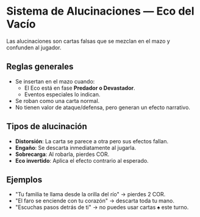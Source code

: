 # Sistema de Alucinaciones — Eco del Vacío

Las alucinaciones son cartas falsas que se mezclan en el mazo y confunden al jugador.

## Reglas generales
- Se insertan en el mazo cuando:
  - El Eco está en fase **Predador o Devastador**.
  - Eventos especiales lo indican.
- Se roban como una carta normal.
- No tienen valor de ataque/defensa, pero generan un efecto narrativo.

## Tipos de alucinación
- **Distorsión**: La carta se parece a otra pero sus efectos fallan.
- **Engaño**: Se descarta inmediatamente al jugarla.
- **Sobrecarga**: Al robarla, pierdes COR.
- **Eco invertido**: Aplica el efecto contrario al esperado.

## Ejemplos
- "Tu familia te llama desde la orilla del río" → pierdes 2 COR.
- "El faro se enciende con tu corazón" → descarta toda tu mano.
- "Escuchas pasos detrás de ti" → no puedes usar cartas ♠ este turno.
